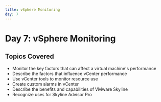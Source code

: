 ```yaml
---
title: vSphere Monitoring
day: 7
---
```


# Day 7: vSphere Monitoring

## Topics Covered
- Monitor the key factors that can affect a virtual machine's performance
- Describe the factors that influence vCenter performance
- Use vCenter tools to monitor resource use
- Create custom alarms in vCenter
- Describe the benefits and capabilities of VMware Skyline
- Recognize uses for Skyline Advisor Pro